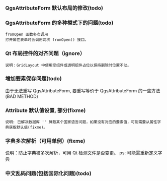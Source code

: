 ### QgsAttributeForm 默认布局的修改(todo)

### QgsAttributeForm 的多种模式下的问题(todo)
```
fromOpen 函数多次调用
打开属性表单时会调用两次 fromOpen() 接口。
```
### Qt 布局控件的对齐问题（ignore）
```
说明：GridLayout 中使用空组件或透明组件占位以保持删除时位置不动。
```
### 增加要素保存问题(todo)
由于无法重写 QgsAttributeForm, 要重写等价于 QgsAttributeForm 的一些方法(BAD METHOD)
### Attribute 默认值设置, 部分(fixme)
```
说明: 已解决数据库 '' 屏蔽某个国家语言问题，如果没有对应的要素值，可能需要从属性字典获取默认值(fixme)。
```
### 字典多次解析（可用单例）(fixme)
说明：防止字典被多次解析，可用 Qt 检测文件是否变更。
ps: 可能需重新定义字典
### 中文乱码问题(包括国际化问题)(todo)